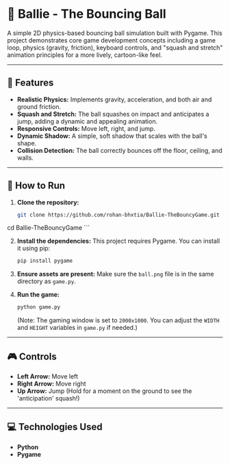 # 🏀 Ballie - The Bouncing Ball

A simple 2D physics-based bouncing ball simulation built with Pygame. This project demonstrates core game development concepts including a game loop, physics (gravity, friction), keyboard controls, and "squash and stretch" animation principles for a more lively, cartoon-like feel.

---

## 🌟 Features

* **Realistic Physics:** Implements gravity, acceleration, and both air and ground friction.
* **Squash and Stretch:** The ball squashes on impact and anticipates a jump, adding a dynamic and appealing animation.
* **Responsive Controls:** Move left, right, and jump.
* **Dynamic Shadow:** A simple, soft shadow that scales with the ball's shape.
* **Collision Detection:** The ball correctly bounces off the floor, ceiling, and walls.

---

## 🚀 How to Run

1.  **Clone the repository:**
    ```bash
    git clone https://github.com/rohan-bhxtia/Ballie-TheBouncyGame.git
   cd Ballie-TheBouncyGame
    ```

2.  **Install the dependencies:**
    This project requires Pygame. You can install it using pip:
    ```bash
    pip install pygame
    ```

3.  **Ensure assets are present:**
    Make sure the `ball.png` file is in the same directory as `game.py`.

4.  **Run the game:**
    ```bash
    python game.py
    ```
    (Note: The gaming window is set to `2000x1000`. You can adjust the `WIDTH` and `HEIGHT` variables in `game.py` if needed.)

---

## 🎮 Controls

* **Left Arrow:** Move left
* **Right Arrow:** Move right
* **Up Arrow:** Jump (Hold for a moment on the ground to see the 'anticipation' squash!)

---

## 💻 Technologies Used

* **Python**
* **Pygame**

